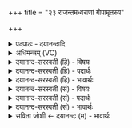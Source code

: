 +++
title = "२३ राजन्तमध्वराणां गोपामृतस्य"

+++
<details><summary>पदपाठः - दयानन्दादि</summary>

राज॑न्तम्। अ॒ध्व॒राणा॑म्। गो॒पाम्। ऋ॒तस्य॑। दीदि॑विम्। वर्ध॑मानम्। स्वे। दमे॑। २३।
</details>

<details><summary>अधिमन्त्रम् (VC)</summary>

- अग्निर्देवता
- वैश्वामित्रो मधुच्छन्दा ऋषिः
- विराड् गायत्री
- षड्जः
</details>

<details><summary>दयानन्द-सरस्वती (हि) - विषयः</summary>

फिर ईश्वर और अग्नि के गुणों का उपदेश अगले मन्त्र में किया है ॥
</details>

<details><summary>दयानन्द-सरस्वती (हि) - पदार्थः</summary>

पदार्थान्वयभाषाः -  (नमः) अन्न से सत्कारपूर्वक (भरन्तः) धारण करते हुए हम लोग (धिया) बुद्धि वा कर्म से (अध्वराणाम्) अग्निहोत्र से लेकर अश्वमेधपर्यन्त यज्ञ वा (गोपाम्) इन्द्रिय पृथिव्यादि की रक्षा करने (राजन्तम्) प्रकाशमान (ऋतस्य) अनादि सत्यस्वरूप कारण के (दीदिविम्) व्यवहार को करने वा (स्वे) अपने (दमे) मोक्षरूप स्थान में (वर्धमानम्) वृद्धि को प्राप्त होनेवाले परमात्मा को (उपैमसि) नित्य प्राप्त होते हैं ॥१॥२३॥ जिस परमात्मा ने (अध्वराणाम्) शिल्पविद्यासाध्य यज्ञ वा (गोपाम्) पश्वादि की रक्षा करने[वाला, (राजन्तम्) प्रकाशमान] (ऋतस्य) जल के (दीदिविम्) व्यवहार को प्रकाश करनेवाला (स्वे) अपने (दमे) शान्तस्वरूप में (वर्धमानम्) वृद्धि को प्राप्त होता हुआ अग्नि प्रकाशित किया है, उसको (नमः) सत्क्रिया से (भरन्तः) धारण करते हुए हम लोग (धिया) बुद्धि और कर्म से (उपैमसि) नित्य प्राप्त होते हैं ॥२॥२३॥
</details>

<details><summary>दयानन्द-सरस्वती (हि) - भावार्थः</summary>

भावार्थभाषाः -  इस मन्त्र में श्लेषालङ्कार है और नमः, भरन्तः, धिया, उप, आ, इमसि, इन छः पदों की अनुवृत्ति पूर्वमन्त्र से जाननी चाहिये। परमेश्वर आदि रहित सत्यकारणरूप से सम्पूर्ण कार्यों को रचता और भौतिक अग्नि जल की प्राप्ति के द्वारा सब व्यवहारों को सिद्ध करता है, ऐसा मनुष्यों को जानना चाहिये ॥२३॥
</details>

<details><summary>दयानन्द-सरस्वती (सं) - विषयः</summary>

पुनरीश्वराग्निगुणा उपदिश्यन्ते ॥
</details>

<details><summary>दयानन्द-सरस्वती (सं) - पदार्थः</summary>

पदार्थान्वयभाषाः -  नमो भरन्तो वयं धियाऽध्वराणां गोपां राजन्तमृतस्य दीदिविं स्वे दमे वर्धमानं जगदीश्वरमुपैमसि नित्यमुपाप्नुम इत्येकः ॥२३॥ येन परमात्मनाऽध्वराणां गोपा राजन्नृतस्य दीदिविः स्वे दमे वर्धमानोऽग्निः प्रकाशितोऽस्ति, तं नमो भरन्तो वयं धियोपैमसि नित्यमुपाप्नुम इति द्वितीयः ॥२३॥
</details>

<details><summary>दयानन्द-सरस्वती (सं) - भावार्थः</summary>

भावार्थभाषाः -  अत्र श्लेषालङ्कारः। नमः, भरन्तः, धिया, उप, आ, इमानि, इत्येतेषां षण्णां पदानां पूर्वस्मान्मन्त्रादनुवृत्तिर्विज्ञेया। परमेश्वरोऽनादिस्वरूपस्य कारणस्य सकाशात् सर्वाणि कार्याणि रचयति भौतिकोऽग्निश्च जलस्य प्रापणेन सर्वान् व्यवहारान् साधयतीति वेद्यम् ॥२३॥
</details>

<details><summary>सविता जोशी ← दयानन्दः (म) - भावार्थः</summary>

भावार्थभाषाः -  या मंत्रात श्लेषालंकार आहे. नमः भरन्तः, धिया, उप, आ, इमसि या सहा पदांची अनुवृत्ती पूर्वीच्या मंत्रातून जाणली पाहिजे. परमेश्वर अनादी सत्य कारणाद्वारे संपूर्ण जगाची रचना करतो व भौतिक अग्नी जलाच्या माध्यमाने सर्व व्यवहार सिद्ध करतो हे माणसांनी जाणले पाहिजे.
</details>